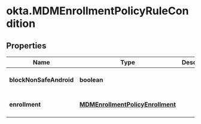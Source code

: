# okta.MDMEnrollmentPolicyRuleCondition

## Properties

Name | Type | Description | Notes
------------ | ------------- | ------------- | -------------
**blockNonSafeAndroid** | **boolean** |  | [optional] [default to undefined]
**enrollment** | [**MDMEnrollmentPolicyEnrollment**](MDMEnrollmentPolicyEnrollment.md) |  | [optional] [default to undefined]

